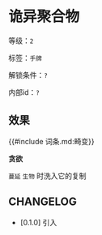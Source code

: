 # 诡异聚合物

等级：`2`

标签：`手牌`

解锁条件：`?`

内部id：`?`

## 效果

{{#include 词条.md:畸变}}

**贪欲**

`蔓延` `生物` 时洗入它的复制

## CHANGELOG

- [0.1.0] 引入
